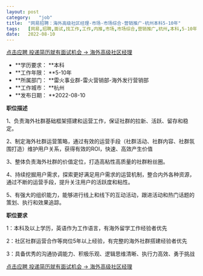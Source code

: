 ```yaml
---
layout:	post
category:	"job"
title:	"网易招聘：海外高级社区经理-市场-市场综合-营销推广-杭州本科5-10年"
tags:	[网易,招聘,面试,找工作,工作,内推,市场,市场综合,营销推广,杭州,本科,5-10年]
date:	2022-08-10
---
```


[点击应聘 投递简历就有面试机会 ->  海外高级社区经理](http://mobile.bole.netease.com/bole/boleDetail?id=40480&employeeId=346f03c3cda5f04c&key=all)



- **学历要求： **本科
- **工作年限： **5-10年
- **所属部门： **雷火事业群-雷火营销部-海外发行营销部
- **工作城市： **杭州
- **发布日期： **2022-08-10



**职位描述**

1、负责海外社群基础框架搭建和运营工作，保证社群的拉新、活跃、留存和稳定。

2、制定海外社群运营策略，通过有效的运营手段（社群活动、社群内容、社群氛围打造）维护用户关系，获得有效的ROI，快速、高效产生价值

3、整体负责海外社群的价值定位，打造高粘性高质量的社群粉丝圈。

4、持续挖掘用户需求，探索更好满足用户需求的运营机制，整合内外各种资源，通过不断的运营手段，提升关注用户的活跃度和粘性。

5、有强大的组织能力，能够进行线上和线下的互动活动，跟进活动和热门话题的策划、执行和效果追踪。





**职位要求**

1：本科及以上学历，英语作为工作语言，有海外留学工作经验者优先

2：社区社群运营合作等岗位5年以上经验，有完整的海外社群搭建经验者优先

3：具备优秀的沟通协调能力、积极乐观、逻辑思维清晰、执行力高效、勇于挑战



[点击应聘 投递简历就有面试机会 ->  海外高级社区经理](http://mobile.bole.netease.com/bole/boleDetail?id=40480&employeeId=346f03c3cda5f04c&key=all)